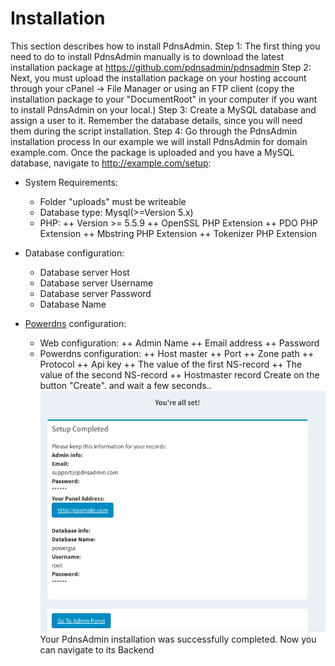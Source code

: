 # Installation
This section describes how to install PdnsAdmin.
Step 1: The first thing you need to do to install PdnsAdmin manually is to download the latest installation package at https://github.com/pdnsadmin/pdnsadmin
Step 2: Next, you must upload the installation package on your hosting account through your cPanel -> File Manager or using an FTP client (copy the installation package to your "DocumentRoot" in your computer if you want to install PdnsAdmin on your local.)
Step 3: Create a MySQL database and assign a user to it. Remember the database details, since you will need them during the script installation. 
Step 4: Go through the PdnsAdmin installation process
In our example we will install PdnsAdmin for domain example.com. Once the package is uploaded  and you have a MySQL database, navigate to http://example.com/setup:

- System Requirements:
	+ Folder "uploads" must be writeable
	+ Database type: Mysql(>=Version 5.x)
	+ PHP:
		++ Version >= 5.5.9
		++ OpenSSL PHP Extension
		++ PDO PHP Extension
		++ Mbstring PHP Extension
		++ Tokenizer PHP Extension

- Database configuration:
	+ Database server Host
	+ Database server Username
	+ Database server Password
	+ Database Name
- [Powerdns](https://www.powerdns.com) configuration:
	+ Web configuration:
		++ Admin Name
		++ Email address
		++ Password
	+ Powerdns configuration:
		++ Host master
		++ Port
		++ Zone path
		++ Protocol
		++ Api key
		++ The value of the first NS-record
		++ The value of the second NS-record
		++ Hostmaster record
Create on the button "Create". and wait a few seconds..
![Screenshot](images/welldone.png)
Your PdnsAdmin installation was successfully completed. Now you can navigate to its Backend